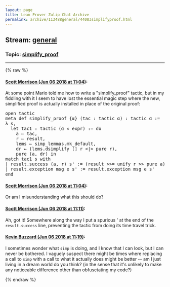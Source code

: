 ```yaml
---
layout: page
title: Lean Prover Zulip Chat Archive 
permalink: archive/113488general/44083simplifyproof.html
---
```


## Stream: [general](index.html)
### Topic: [simplify_proof](44083simplifyproof.html)

---


{% raw %}
#### [ Scott Morrison (Jun 06 2018 at 11:04)](https://leanprover.zulipchat.com/#narrow/stream/113488-general/topic/simplify_proof/near/127646386):
<p>At some point Mario told me how to write a "simplify_proof" tactic, but in my fiddling with it I seem to have lost the essential magic step where the new, simplified proof is actually installed in place of the original proof:</p>
<div class="codehilite"><pre><span></span>open tactic
meta def simplify_proof {α} (tac : tactic α) : tactic α :=
λ s,
  let tac1 : tactic (α × expr) := do
    a ← tac,
    r ← result,
    lems ← simp_lemmas.mk_default,
    dr ← (lems.dsimplify [] r &lt;|&gt; pure r),
    pure (a, dr) in
match tac1 s with
| result.success (a, r) s&#39; := (result &gt;&gt;= unify r &gt;&gt; pure a) s&#39;
| result.exception msg e s&#39; := result.exception msg e s&#39;
end
</pre></div>

#### [ Scott Morrison (Jun 06 2018 at 11:04)](https://leanprover.zulipchat.com/#narrow/stream/113488-general/topic/simplify_proof/near/127646390):
<p>Or am I misunderstanding what this should do?</p>

#### [ Scott Morrison (Jun 06 2018 at 11:11)](https://leanprover.zulipchat.com/#narrow/stream/113488-general/topic/simplify_proof/near/127646595):
<p>Ah, got it! Somewhere along the way I put a spurious ' at the end of the <code>result.success</code> line, preventing the tactic from doing its time travel trick.</p>

#### [ Kevin Buzzard (Jun 06 2018 at 11:19)](https://leanprover.zulipchat.com/#narrow/stream/113488-general/topic/simplify_proof/near/127646896):
<p>I sometimes wonder what <code>simp</code> is doing, and I know that I can look, but I can never be bothered. I vaguely suspect there might be times where replacing a call to <code>simp</code> with a call to what it actually does might be better -- am I just living in a dream world do you think? (in the sense that it's unlikely to make any noticeable difference other than obfusctating my code?)</p>


{% endraw %}
